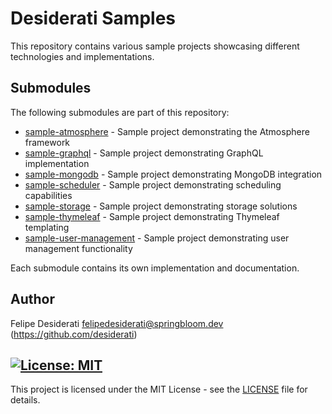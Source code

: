 # Desiderati Samples

This repository contains various sample projects showcasing different technologies and implementations.

## Submodules

The following submodules are part of this repository:

- [sample-atmosphere](./sample-atmosphere) - Sample project demonstrating the Atmosphere framework
- [sample-graphql](./sample-graphql) - Sample project demonstrating GraphQL implementation
- [sample-mongodb](./sample-mongodb) - Sample project demonstrating MongoDB integration
- [sample-scheduler](./sample-scheduler) - Sample project demonstrating scheduling capabilities
- [sample-storage](./sample-storage) - Sample project demonstrating storage solutions
- [sample-thymeleaf](./sample-thymeleaf) - Sample project demonstrating Thymeleaf templating
- [sample-user-management](./sample-user-management) - Sample project demonstrating user management functionality

Each submodule contains its own implementation and documentation.

## Author

Felipe Desiderati <felipedesiderati@springbloom.dev> (https://github.com/desiderati)

## [![License: MIT](https://img.shields.io/badge/License-MIT-yellow.svg)](https://opensource.org/licenses/MIT)

This project is licensed under the MIT License - see the [LICENSE](LICENSE) file for details.
